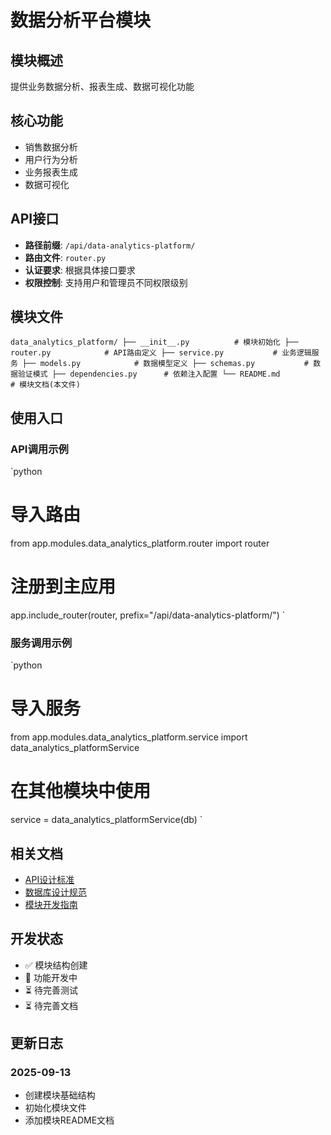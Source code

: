# 数据分析平台模块

## 模块概述

提供业务数据分析、报表生成、数据可视化功能

## 核心功能

- 销售数据分析
- 用户行为分析
- 业务报表生成
- 数据可视化

## API接口

- **路径前缀**: `/api/data-analytics-platform/`
- **路由文件**: `router.py`
- **认证要求**: 根据具体接口要求
- **权限控制**: 支持用户和管理员不同权限级别

## 模块文件

`
data_analytics_platform/
├── __init__.py          # 模块初始化
├── router.py            # API路由定义
├── service.py           # 业务逻辑服务
├── models.py            # 数据模型定义
├── schemas.py           # 数据验证模式
├── dependencies.py      # 依赖注入配置
└── README.md           # 模块文档(本文件)
`

## 使用入口

### API调用示例

`python
# 导入路由
from app.modules.data_analytics_platform.router import router

# 注册到主应用
app.include_router(router, prefix="/api/data-analytics-platform/")
`

### 服务调用示例

`python
# 导入服务
from app.modules.data_analytics_platform.service import data_analytics_platformService

# 在其他模块中使用
service = data_analytics_platformService(db)
`

## 相关文档

- [API设计标准](../../../docs/standards/api-standards.md)
- [数据库设计规范](../../../docs/standards/database-standards.md)
- [模块开发指南](../../../docs/development/module-development-guide.md)

## 开发状态

- ✅ 模块结构创建
- 🔄 功能开发中
- ⏳ 待完善测试
- ⏳ 待完善文档

## 更新日志

### 2025-09-13
- 创建模块基础结构
- 初始化模块文件
- 添加模块README文档
